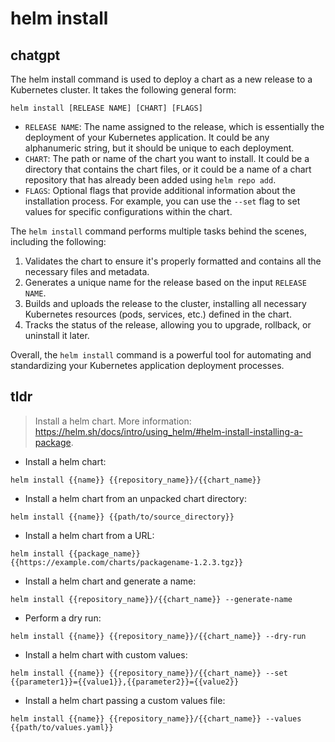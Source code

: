 # helm install 
## chatgpt 
The helm install command is used to deploy a chart as a new release to a Kubernetes cluster. It takes the following general form:

```
helm install [RELEASE NAME] [CHART] [FLAGS]
```

- `RELEASE NAME`: The name assigned to the release, which is essentially the deployment of your Kubernetes application. It could be any alphanumeric string, but it should be unique to each deployment.
- `CHART`: The path or name of the chart you want to install. It could be a directory that contains the chart files, or it could be a name of a chart repository that has already been added using `helm repo add`.
- `FLAGS`: Optional flags that provide additional information about the installation process. For example, you can use the `--set` flag to set values for specific configurations within the chart.

The `helm install` command performs multiple tasks behind the scenes, including the following:

1. Validates the chart to ensure it's properly formatted and contains all the necessary files and metadata.
2. Generates a unique name for the release based on the input `RELEASE NAME`.
3. Builds and uploads the release to the cluster, installing all necessary Kubernetes resources (pods, services, etc.) defined in the chart.
4. Tracks the status of the release, allowing you to upgrade, rollback, or uninstall it later.

Overall, the `helm install` command is a powerful tool for automating and standardizing your Kubernetes application deployment processes. 

## tldr 
 
> Install a helm chart.
> More information: <https://helm.sh/docs/intro/using_helm/#helm-install-installing-a-package>.

- Install a helm chart:

`helm install {{name}} {{repository_name}}/{{chart_name}}`

- Install a helm chart from an unpacked chart directory:

`helm install {{name}} {{path/to/source_directory}}`

- Install a helm chart from a URL:

`helm install {{package_name}} {{https://example.com/charts/packagename-1.2.3.tgz}}`

- Install a helm chart and generate a name:

`helm install {{repository_name}}/{{chart_name}} --generate-name`

- Perform a dry run:

`helm install {{name}} {{repository_name}}/{{chart_name}} --dry-run`

- Install a helm chart with custom values:

`helm install {{name}} {{repository_name}}/{{chart_name}} --set {{parameter1}}={{value1}},{{parameter2}}={{value2}}`

- Install a helm chart passing a custom values file:

`helm install {{name}} {{repository_name}}/{{chart_name}} --values {{path/to/values.yaml}}`
